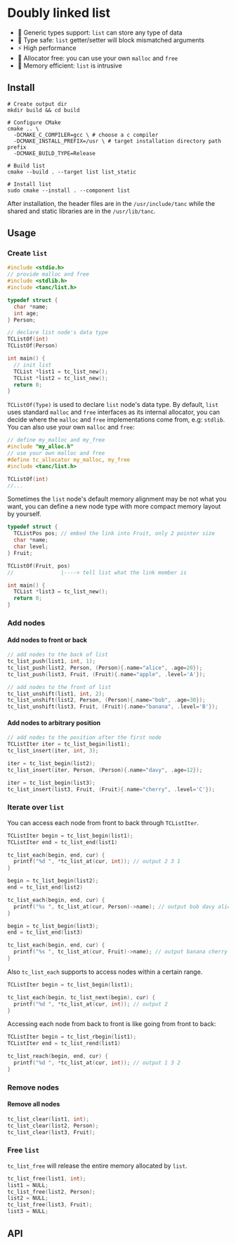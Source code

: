 # Doubly linked list

- :apple: Generic types support: `list` can store any type of data 
- :whale: Type safe: `list` getter/setter will block mismatched arguments
- :zap: High performance
- :rainbow: Allocator free: you can use your own `malloc` and `free`
- :christmas_tree: Memory efficient: `list` is intrusive

## Install

```shell
# Create output dir
mkdir build && cd build

# Configure CMake
cmake .. \
  -DCMAKE_C_COMPILER=gcc \ # choose a c compiler
  -DCMAKE_INSTALL_PREFIX=/usr \ # target installation directory path prefix
  -DCMAKE_BUILD_TYPE=Release 
  
# Build list
cmake --build . --target list list_static 

# Install list
sudo cmake --install . --component list
```

After installation, the header files are in the `/usr/include/tanc` while the shared and static libraries are in the `/usr/lib/tanc`.

## Usage

### Create `list`

```c
#include <stdio.h>
// provide malloc and free
#include <stdlib.h>
#include <tanc/list.h>

typedef struct {
  char *name;
  int age;
} Person;

// declare list node's data type
TCListOf(int)
TCListOf(Person)

int main() {
  // init list
  TCList *list1 = tc_list_new();
  TCList *list2 = tc_list_new();
  return 0;
}
```

`TCListOf(Type)` is used to declare  `list` node's data type. By default, `list` uses standard `malloc` and `free` interfaces as its internal allocator, you can decide where the `malloc` and `free` implementations come from, e.g: `stdlib`. You can also use your own `malloc` and `free`:

```c
// define my_malloc and my_free
#include "my_alloc.h" 
// use your own malloc and free
#define tc_allocator my_malloc, my_free 
#include <tanc/list.h>

TCListOf(int)
//...
```

Sometimes the `list` node's default memory alignment may be not what you want, you can define a new node type with more compact memory layout by yourself.

```c
typedef struct {
  TCListPos pos; // embed the link into Fruit, only 2 pointer size
  char *name;
  char level;
} Fruit;

TCListOf(Fruit, pos)  
//               |----> tell list what the link member is 

int main() {
  TCList *list3 = tc_list_new();
  return 0;
}
```

### Add nodes 

#### Add nodes to front or back

```c
// add nodes to the back of list
tc_list_push(list1, int, 1);
tc_list_push(list2, Person, (Person){.name="alice", .age=20});
tc_list_push(list3, Fruit, (Fruit){.name="apple", .level='A'});

// add nodes to the front of list
tc_list_unshift(list1, int, 2);
tc_list_unshift(list2, Person, (Person){.name="bob", .age=30});
tc_list_unshift(list3, Fruit, (Fruit){.name="banana", .level='B'});
```

#### Add nodes to arbitrary position

```c
// add nodes to the position after the first node
TCListIter iter = tc_list_begin(list1);
tc_list_insert(iter, int, 3);

iter = tc_list_begin(list2);
tc_list_insert(iter, Person, (Person){.name="davy", .age=12});

iter = tc_list_begin(list3);
tc_list_insert(list3, Fruit, (Fruit){.name="cherry", .level='C'});
```

### Iterate over `list`

You can access each node from front to back through `TCListIter`.

```c
TCListIter begin = tc_list_begin(list1);
TCListIter end = tc_list_end(list1)

tc_list_each(begin, end, cur) {
  printf("%d ", *tc_list_at(cur, int)); // output 2 3 1
}

begin = tc_list_begin(list2);
end = tc_list_end(list2)

tc_list_each(begin, end, cur) {
  printf("%s ", tc_list_at(cur, Person)->name); // output bob davy alice
}

begin = tc_list_begin(list3);
end = tc_list_end(list3)

tc_list_each(begin, end, cur) {
  printf("%s ", tc_list_at(cur, Fruit)->name); // output banana cherry apple  
}
```

Also `tc_list_each` supports to access nodes within a certain range.

```c
TCListIter begin = tc_list_begin(list1); 

tc_list_each(begin, tc_list_next(begin), cur) {
  printf("%d ", *tc_list_at(cur, int)); // output 2
}
```

Accessing each node from back to front is like going from front to back:

```c
TCListIter begin = tc_list_rbegin(list1);
TCListIter end = tc_list_rend(list1)

tc_list_reach(begin, end, cur) {
  printf("%d ", *tc_list_at(cur, int)); // output 1 3 2
}
```

### Remove nodes

#### Remove all nodes

```c
tc_list_clear(list1, int);
tc_list_clear(list2, Person);
tc_list_clear(list3, Fruit);
```

### Free `list`

`tc_list_free` will release the entire memory allocated by `list`.

```c
tc_list_free(list1, int);
list1 = NULL;
tc_list_free(list2, Person);
list2 = NULL;
tc_list_free(list3, Fruit);
list3 = NULL;
```

## API

